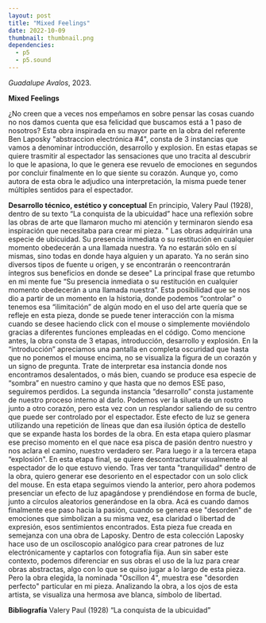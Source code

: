 ```yaml
---
layout: post
title: "Mixed Feelings"
date: 2022-10-09
thumbnail: thumbnail.png
dependencies:
  - p5
  - p5.sound
---
```


<div id="div-sketch">
  <script type="text/javascript" src="sketch.js"></script>
</div>

_Guadalupe Avalos_, 2023.

**Mixed Feelings**

¿No creen que a veces nos empeñamos en sobre pensar las cosas cuando no nos damos cuenta que esa felicidad que buscamos está a 1 paso de nosotros? Esta obra inspirada en su mayor parte en la obra del referente Ben Laposky "abstraccion electrónica #4", consta de 3 instancias que vamos a denominar introducción, desarrollo y explosion. En estas etapas se quiere trasmitir al espectador las sensaciones que uno tracita al descubrir lo que le apasiona, lo que le genera ese revuelo de emociones en segundos por concluir finalmente en lo que siente su corazón. Aunque yo, como autora de esta obra le adjudico una interpretación, la misma puede tener múltiples sentidos para el espectador.

**Desarrollo técnico, estético y conceptual**
En principio, Valery Paul (1928), dentro de su texto “La conquista de la ubicuidad” hace una reflexión sobre las obras de arte que llamaron mucho mi atención y terminaron siendo esa inspiración que necesitaba para crear mi pieza.
" Las obras adquirirán una especie de ubicuidad. Su presencia inmediata o su restitución en cualquier momento obedecerán a una llamada nuestra. Ya no estarán sólo en sí mismas, sino todas en donde haya alguien y un aparato. Ya no serán sino diversos tipos de fuente u origen, y se encontrarán o reencontrarán íntegros sus beneficios en donde se desee"
La principal frase que retumbo en mi mente fue “Su presencia inmediata o su restitución en cualquier momento obedecerán a una llamada nuestra”. Esta posibilidad que se nos dio a partir de un momento en la historia, donde podemos “controlar” o tenemos esa “ilimitación” de algún modo en el uso del arte quería que se refleje en esta pieza, donde se puede tener interacción con la misma cuando se desee haciendo click con el mouse o simplemente moviéndolo gracias a diferentes funciones empleadas en el código. 
Como mencione antes, la obra consta de 3 etapas, introducción, desarrollo y explosión. En la “introducción” apreciamos una pantalla en completa oscuridad que hasta que no ponemos el mouse encima, no se visualiza la figura de un corazón y un signo de pregunta. Trate de interpretar esa instancia donde nos encontramos desalentados, o más bien, cuando se produce esa especie de “sombra” en nuestro camino y que hasta que no demos ESE paso, seguiremos perdidos. La segunda instancia “desarrollo” consta justamente de nuestro proceso interno al darlo. Podemos ver la silueta de un rostro junto a otro corazón, pero esta vez con un resplandor saliendo de su centro que puede ser controlado por el espectador. Este efecto de luz se genera utilizando una repetición de líneas que dan esa ilusión óptica de destello que se expande hasta los bordes de la obra. En esta etapa quiero plasmar ese preciso momento en el que nace esa pisca de pasión dentro nuestro y nos aclara el camino, nuestro verdadero ser. Para luego ir a la tercera etapa “explosión". En esta etapa final, se quiere descontracturar visualmente al espectador de lo que estuvo viendo. Tras ver tanta "tranquilidad" dentro de la obra, quiero generar ese desoriento en el espectador con un solo click del mouse. En esta etapa seguimos viendo la anterior, pero ahora podemos presenciar un efecto de luz apagándose y prendiéndose en forma de bucle, junto a círculos aleatorios generándose en la obra. Acá es cuando damos finalmente ese paso hacia la pasión, cuando se genera ese "desorden" de emociones que simbolizan a su misma vez, esa claridad o libertad de expresión, esos sentimientos encontrados. 
Esta pieza fue creada en semejanza con una obra de Laposky. Dentro de esta colección Laposky hace uso de un osciloscopio analógico para crear patrones de luz electrónicamente y captarlos con fotografía fija. Aun sin saber este contexto, podemos diferenciar en sus obras el uso de la luz para crear obras abstractas, algo con lo que se quiso jugar a lo largo de esta pieza. Pero la obra elegida, la nominada "Oscillon 4", muestra ese "desorden perfecto" particular en mi pieza. Analizando la obra, a los ojos de esta artista, se visualiza una hermosa ave blanca, símbolo de libertad.

**Bibliografía**
 Valery Paul (1928) “La conquista de la ubicuidad”
